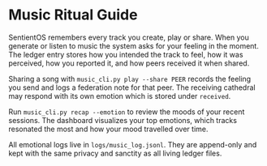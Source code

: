 # Music Ritual Guide

SentientOS remembers every track you create, play or share. When you generate or
listen to music the system asks for your feeling in the moment. The ledger entry
stores how you intended the track to feel, how it was perceived, how you reported
it, and how peers received it when shared.

Sharing a song with `music_cli.py play --share PEER` records the feeling you send
and logs a federation note for that peer. The receiving cathedral may respond
with its own emotion which is stored under `received`.

Run `music_cli.py recap --emotion` to review the moods of your recent sessions.
The dashboard visualizes your top emotions, which tracks resonated the most and
how your mood travelled over time.

All emotional logs live in `logs/music_log.jsonl`. They are append-only and kept
with the same privacy and sanctity as all living ledger files.
